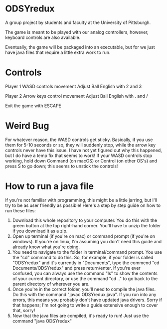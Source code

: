 # ODSYredux

A group project by students and faculty at the University of Pittsburgh.

The game is meant to be played with our analog controllers, however, keyboard controls are also available.

Eventually, the game will be packaged into an executable, but for we just have java files that require a little extra work to run.

# Controls
  Player 1
  WASD controls movement
  Adjust Ball English with 2 and 3
  
  Player 2
  Arrow keys control movement
  Adjust Ball English with . and /
  
  Exit the game with ESCAPE
  
# Weird Bug
  For whatever reason, the WASD controls get sticky. Basically, if you use them for 5-10 seconds or so, they will suddenly stop, while the arrow key controls never have this issue. I have not yet figured out why this happened, but I do have a temp fix that seems to work! If your WASD controls stop working, hold down Command (on macOS) or Control (on other OS's) and press S to go down; this seems to unstick the controls!

# How to run a java file
  If you're not familiar with programming, this might be a little jarring, but I'll try to be as user friendly as possible!
  Here's a step by step guide on how to run these files:
  1. Download this whole repository to your computer. You do this with the green button at the top right-hand corner. You'll have to unzip the folder if you download it as a zip.
  2. Open up terminal (if you're on mac) or command prompt (if you're on windows). If you're on linux, I'm assuming you don't need this guide and already know what you're doing.
  3. You need to navigate to the folder in terminal/command prompt. You use the "cd" command to do this. So, for example, if your folder is called "ODSYredux" and it's currently in "Documents", type the commend "cd Documents/ODSYredux" and press return/enter. If you're ever confused, you can always use the command "ls" to show the contents of your current directory, or use the command "cd .." to go back to the parent directory of wherever you are. 
  4. Once you're in the correct folder, you'll need to compile the java files. Do this with the command "javac ODSYredux.java". If you run into any errors, this means you probably don't have updated java drivers. Sorry if that happens; I'm not going to write a guide extensive enough to cover that, sorry! 
  5. Now that the java files are compiled, it's ready to run! Just use the command "java ODSYredux"

